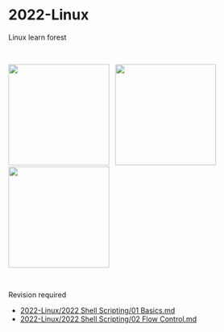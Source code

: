 # 2022-Linux

Linux learn forest

<br>

<img src="https://github.com/vonAltmann/2022-Linux/blob/main/images/Badge%20-%20DevOps%20Pre-requisite.png" width=200 /> &nbsp; <img src="https://github.com/vonAltmann/2022-Linux/blob/main/images/Badge%20-%20Linux%20Basics.png" width=200 /> &nbsp; <img src="https://github.com/vonAltmann/2022-Linux/blob/main/images/Badge%20-%20Shell%20Scripts%20for%20Beginners.png" width=200 />

<br>

Revision required

- [2022-Linux/2022 Shell Scripting/01 Basics.md](https://github.com/vonAltmann/2022-Linux/blob/main/2022%20Shell%20Scripting/01%20Basics.md)
- [2022-Linux/2022 Shell Scripting/02 Flow Control.md](https://github.com/vonAltmann/2022-Linux/blob/main/2022%20Shell%20Scripting/02%20Flow%20Control.md)
